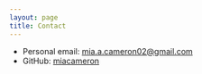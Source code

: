 ```yaml
---
layout: page
title: Contact
---
```



* Personal email: mia.a.cameron02@gmail.com
* GitHub: [miacameron](https://github.com/miacameron)
